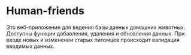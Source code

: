 # Human-friends

Это веб-приложение для ведения базы данных домашних животных.
Доступны функции добавления, удаления и обновления данных.
При вводе новых и изменении старых питомцев происходит валидация вводимых данных. 
